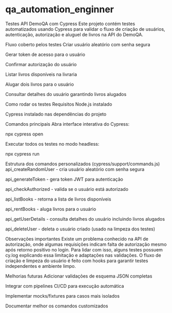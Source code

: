 # qa_automation_enginner

Testes API DemoQA com Cypress
Este projeto contém testes automatizados usando Cypress para validar o fluxo de criação de usuários, autenticação, autorização e aluguel de livros na API do DemoQA.

Fluxo coberto pelos testes
Criar usuário aleatório com senha segura

Gerar token de acesso para o usuário

Confirmar autorização do usuário

Listar livros disponíveis na livraria

Alugar dois livros para o usuário

Consultar detalhes do usuário garantindo livros alugados

Como rodar os testes
Requisitos
Node.js instalado

Cypress instalado nas dependências do projeto

Comandos principais
Abra interface interativa do Cypress:

npx cypress open

Executar todos os testes no modo headless:

npx cypress run

Estrutura dos comandos personalizados (cypress/support/commands.js)
api_createRandomUser - cria usuário aleatório com senha segura

api_generateToken - gera token JWT para autenticação

api_checkAuthorized - valida se o usuário está autorizado

api_listBooks - retorna a lista de livros disponíveis

api_rentBooks - aluga livros para o usuário

api_getUserDetails - consulta detalhes do usuário incluindo livros alugados

api_deleteUser - deleta o usuário criado (usado na limpeza dos testes)

Observações importantes
Existe um problema conhecido na API de autorização, onde algumas requisições indicam falta de autorização mesmo após retorno positivo no login.
Para lidar com isso, alguns testes possuem cy.log explicando essa limitação e adaptações nas validações.
O fluxo de criação e limpeza do usuário é feito com hooks para garantir testes independentes e ambiente limpo.

Melhorias futuras
Adicionar validações de esquema JSON completas

Integrar com pipelines CI/CD para execução automática

Implementar mocks/fixtures para casos mais isolados

Documentar melhor os comandos customizados
